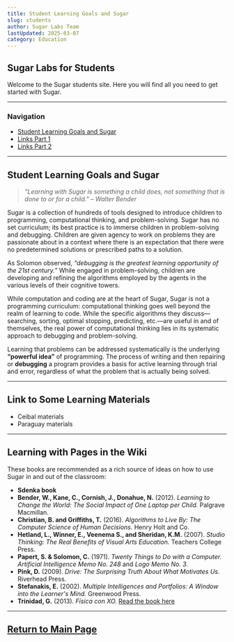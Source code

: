 ```yaml
---
title: Student Learning Goals and Sugar
slug: students
author: Sugar Labs Team
lastUpdated: 2025-03-07
category: Education
---
```


## Sugar Labs for Students

Welcome to the Sugar students site. Here you will find all you need to get started with Sugar.

---

### Navigation

- [Student Learning Goals and Sugar](#student-learning-goals-and-sugar)
- [Links Part 1](#link-to-some-learning-materials)
- [Links Part 2](#learning-with-pages-in-the-wiki)

---

## Student Learning Goals and Sugar

> *"Learning with Sugar is something a child does, not something that is done to or for a child." – Walter Bender*

Sugar is a collection of hundreds of tools designed to introduce children to programming, computational thinking, and problem-solving. Sugar has no set curriculum; its best practice is to immerse children in problem-solving and debugging. Children are given agency to work on problems they are passionate about in a context where there is an expectation that there were no predetermined solutions or prescribed paths to a solution. 

As Solomon observed, *“debugging is the greatest learning opportunity of the 21st century.”* While engaged in problem-solving, children are developing and refining the algorithms employed by the agents in the various levels of their cognitive towers.

While computation and coding are at the heart of Sugar, Sugar is not a programming curriculum: computational thinking goes well beyond the realm of learning to code. While the specific algorithms they discuss—searching, sorting, optimal stopping, predicting, etc.—are useful in and of themselves, the real power of computational thinking lies in its systematic approach to debugging and problem-solving. 

Learning that problems can be addressed systematically is the underlying **“powerful idea”** of programming. The process of writing and then repairing or **debugging** a program provides a basis for active learning through trial and error, regardless of what the problem that is actually being solved.

---

## Link to Some Learning Materials

- Ceibal materials  
- Paraguay materials  

---

## Learning with Pages in the Wiki

These books are recommended as a rich source of ideas on how to use Sugar in and out of the classroom:

- **Sdenka book**
- **Bender, W., Kane, C., Cornish, J., Donahue, N.** (2012). *Learning to Change the World: The Social Impact of One Laptop per Child.* Palgrave Macmillan.
- **Christian, B. and Griffiths, T.** (2016). *Algorithms to Live By: The Computer Science of Human Decisions.* Henry Holt and Co.
- **Hetland, L., Winner, E., Veenema S., and Sheridan, K.M.** (2007). *Studio Thinking: The Real Benefits of Visual Arts Education.* Teachers College Press.
- **Papert, S. & Solomon, C.** (1971). *Twenty Things to Do with a Computer.* *Artificial Intelligence Memo No. 248* and *Logo Memo No. 3.*
- **Pink, D.** (2009). *Drive: The Surprising Truth About What Motivates Us.* Riverhead Press.
- **Stefanakis, E.** (2002). *Multiple Intelligences and Portfolios: A Window into the Learner's Mind.* Greenwood Press.
- **Trinidad, G.** (2013). *Física con XO.* [Read the book here](https://sites.google.com/site/solymar1fisica/fisica-con-xo-investigacion-/fisica-con-xo-el-libro)

---

## [Return to Main Page](./)
